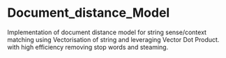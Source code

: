 # Document_distance_Model
Implementation of document distance model for string sense/context matching using Vectorisation of string and leveraging Vector Dot Product. with high efficiency  removing stop words and steaming.
